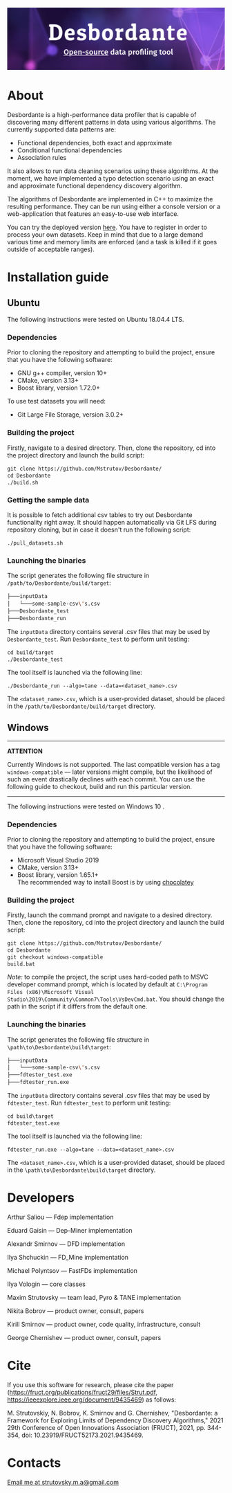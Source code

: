 
<p>
<img src="./desbordante-preview.png"/>
</p>

# About

Desbordante is a high-performance data profiler that is capable of discovering many different patterns in data using various algorithms. The currently supported data patterns are:
* Functional dependencies, both exact and approximate
* Conditional functional dependencies
* Association rules

It also allows to run data cleaning scenarios using these algorithms. At the moment, we have  implemented a typo detection scenario using an exact and approximate functional dependency discovery algorithm.

The algorithms of Desbordante are implemented in C++ to maximize the resulting performance. They can be run using either a console version or a web-application that features an easy-to-use web interface.

You can try the deployed version [here](https://desbordante.unidata-platform.ru/). You have to register in order to process your own datasets. Keep in mind that due to a large demand various time and memory limits are enforced (and a task is killed if it goes outside of acceptable ranges).

# Installation guide

## Ubuntu
The following instructions were tested on Ubuntu 18.04.4 LTS.
### Dependencies
Prior to cloning the repository and attempting to build the project, ensure that you have the following software:

- GNU g++ compiler, version 10+
- CMake, version 3.13+
- Boost library, version 1.72.0+

To use test datasets you will need:
- Git Large File Storage, version 3.0.2+

### Building the project
Firstly, navigate to a desired directory.
Then, clone the repository, cd into the project directory and launch the build script:
```
git clone https://github.com/Mstrutov/Desbordante/
cd Desbordante
./build.sh
```


### Getting the sample data

It is possible to fetch additional csv tables to try out Desbordante functionality right away.
It should happen automatically via Git LFS during repository cloning, but in case
it doesn't run the following script:
```
./pull_datasets.sh
```

### Launching the binaries
The script generates the following file structure in `/path/to/Desbordante/build/target`:
```bash
├───inputData
│   └───some-sample-csv\'s.csv
├───Desbordante_test
├───Desbordante_run
```
The `inputData` directory contains several .csv files that may be used by `Desbordante_test`. Run `Desbordante_test` to perform unit testing:
```
cd build/target
./Desbordante_test
```
The tool itself is launched via the following line:
```
./Desbordante_run --algo=tane --data=<dataset_name>.csv
```

The `<dataset_name>.csv`, which is a user-provided dataset, should be placed in the `/path/to/Desbordante/build/target` directory.

## Windows
---
**ATTENTION**

Currently Windows is not supported. The last compatible version has a tag `windows-compatible` &mdash;
later versions might compile, but the likelihood of such an event drastically declines with each commit.
You can use the following guide to checkout, build and run this particular version.

---
The following instructions were tested on Windows 10 .
### Dependencies
Prior to cloning the repository and attempting to build the project, ensure that you have the following software:

- Microsoft Visual Studio 2019
- CMake, version 3.13+
- Boost library, version 1.65.1+ \
  The recommended way to install Boost is by using [chocolatey](https://chocolatey.org/)

### Building the project
Firstly, launch the command prompt and navigate to a desired directory.
Then, clone the repository, cd into the project directory and launch the build script:
```
git clone https://github.com/Mstrutov/Desbordante/
cd Desbordante
git checkout windows-compatible
build.bat
```
*Note:* to compile the project, the script uses hard-coded path to MSVC developer command prompt, which is located
by default at `C:\Program Files (x86)\Microsoft Visual Studio\2019\Community\Common7\Tools\VsDevCmd.bat`.
You should change the path in the script if it differs from the default one.
### Launching the binaries
The script generates the following file structure in `\path\to\Desbordante\build\target`:
```bash
├───inputData
│   └───some-sample-csv\'s.csv
├───fdtester_test.exe
├───fdtester_run.exe
```
The `inputData` directory contains several .csv files that may be used by `fdtester_test`. Run `fdtester_test` to perform unit testing:
```
cd build\target
fdtester_test.exe
```
The tool itself is launched via the following line:
```
fdtester_run.exe --algo=tane --data=<dataset_name>.csv
```

The `<dataset_name>.csv`, which is a user-provided dataset, should be placed in the `\path\to\Desbordante\build\target` directory.

# Developers

Arthur Saliou       &mdash; Fdep implementation

Eduard Gaisin       &mdash; Dep-Miner implementation

Alexandr Smirnov    &mdash; DFD implementation

Ilya Shchuckin      &mdash; FD_Mine implementation

Michael Polyntsov   &mdash; FastFDs implementation

Ilya Vologin        &mdash; core classes

Maxim Strutovsky    &mdash; team lead, Pyro & TANE implementation

Nikita Bobrov       &mdash; product owner, consult, papers

Kirill Smirnov      &mdash; product owner, code quality, infrastructure, consult

George Chernishev   &mdash; product owner, consult, papers

# Cite

If you use this software for research, please cite the paper (https://fruct.org/publications/fruct29/files/Strut.pdf, https://ieeexplore.ieee.org/document/9435469) as follows:

M. Strutovskiy, N. Bobrov, K. Smirnov and G. Chernishev, "Desbordante: a Framework for Exploring Limits of Dependency Discovery Algorithms," 2021 29th Conference of Open Innovations Association (FRUCT), 2021, pp. 344-354, doi: 10.23919/FRUCT52173.2021.9435469.

# Contacts

[Email me at strutovsky.m.a@gmail.com](mailto:strutovsky.m.a@gmail.com)
